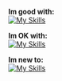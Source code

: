 **Im good with:** <br>
[![My Skills](https://skillicons.dev/icons?i=godot,py)](https://github.com/cyteon)

**Im OK with:** <br>
[![My Skills](https://skillicons.dev/icons?i=js,mongodb,react,svelte)](https://github.com/cyteon)

**Im new to:** <br>
[![My Skills](https://skillicons.dev/icons?i=rust,cs,java)](https://github.com/cyteon)
